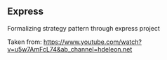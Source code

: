## Express

Formalizing strategy pattern through express project

Taken from: https://www.youtube.com/watch?v=u5w7AmFcL74&ab_channel=hdeleon.net